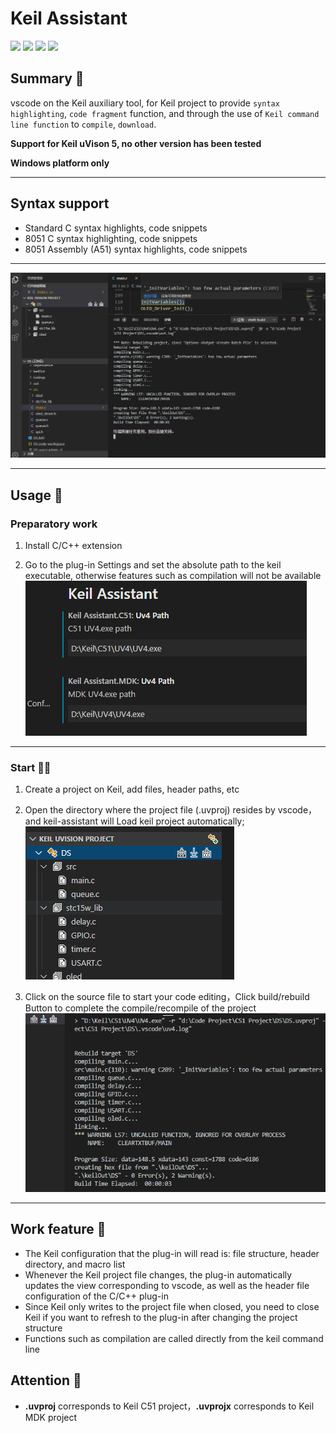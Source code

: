 # Keil Assistant

[![](https://vsmarketplacebadge.apphb.com/version/CL.keil-assistant.svg)](https://marketplace.visualstudio.com/items?itemName=CL.keil-assistant)      [![](https://vsmarketplacebadge.apphb.com/installs/CL.keil-assistant.svg)](https://marketplace.visualstudio.com/items?itemName=CL.keil-assistant)     [![](https://vsmarketplacebadge.apphb.com/downloads/CL.keil-assistant.svg)](https://marketplace.visualstudio.com/items?itemName=CL.keil-assistant)     [![](https://vsmarketplacebadge.apphb.com/rating/CL.keil-assistant.svg)](https://marketplace.visualstudio.com/items?itemName=CL.keil-assistant)


## Summary 📑

vscode on the Keil auxiliary tool, for Keil project to provide `syntax highlighting`, `code fragment` function, and through the use of `Keil command line function` to `compile`, `download`.

**Support for Keil uVison 5, no other version has been tested**  

**Windows platform only**

***

## Syntax support

* Standard C syntax highlights, code snippets
* 8051 C syntax highlighting, code snippets
* 8051 Assembly (A51) syntax highlights, code snippets

***

![preview](./res/preview/preview.png)

***

## Usage 📖

### Preparatory work

1. Install C/C++ extension
> 
2. Go to the plug-in Settings and set the absolute path to the keil executable, otherwise features such as compilation will not be available
![setting](./res/preview/setting.png)

***

### Start 🏃‍♀️

1. Create a project on Keil, add files, header paths, etc
> 
2. Open the directory where the project file (.uvproj) resides by vscode，and keil-assistant will Load keil project automatically;
![load](./res/preview/load.png)
> 
3. Click on the source file to start your code editing，Click build/rebuild Button to complete the compile/recompile of the project
![rebuild](./res/preview/rebuild.png)
***

## Work feature 🎉

* The Keil configuration that the plug-in will read is: file structure, header directory, and macro list
* Whenever the Keil project file changes, the plug-in automatically updates the view corresponding to vscode, as well as the header file configuration of the C/C++ plug-in
* Since Keil only writes to the project file when closed, you need to close Keil if you want to refresh to the plug-in after changing the project structure
* Functions such as compilation are called directly from the keil command line

## Attention 🚩

* **.uvproj** corresponds to Keil C51 project，**.uvprojx** corresponds to Keil MDK project